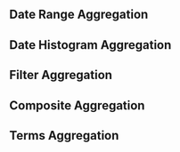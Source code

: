 ## Date Range Aggregation

## Date Histogram Aggregation

## Filter Aggregation

## Composite Aggregation

## Terms Aggregation